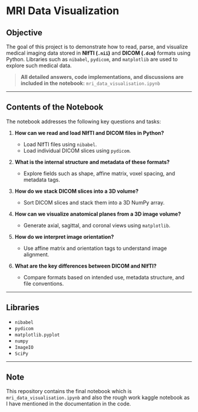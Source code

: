 # MRI Data Visualization

## Objective
The goal of this project is to demonstrate how to read, parse, and visualize medical imaging data stored in **NIfTI (`.nii`)** and **DICOM (`.dcm`)** formats using Python. Libraries such as `nibabel`, `pydicom`, and `matplotlib` are used to explore such medical data.

> **All detailed answers, code implementations, and discussions are included in the notebook:** `mri_data_visualisation.ipynb`

---

## Contents of the Notebook

The notebook addresses the following key questions and tasks:

1. **How can we read and load NIfTI and DICOM files in Python?**
   - Load NIfTI files using `nibabel`.
   - Load individual DICOM slices using `pydicom`.

2. **What is the internal structure and metadata of these formats?**
   - Explore fields such as shape, affine matrix, voxel spacing, and metadata tags.

3. **How do we stack DICOM slices into a 3D volume?**
   - Sort DICOM slices and stack them into a 3D NumPy array.

4. **How can we visualize anatomical planes from a 3D image volume?**
   - Generate axial, sagittal, and coronal views using `matplotlib`.

5. **How do we interpret image orientation?**
   - Use affine matrix and orientation tags to understand image alignment.

6. **What are the key differences between DICOM and NIfTI?**
   - Compare formats based on intended use, metadata structure, and file conventions.

---

## Libraries

- `nibabel`
- `pydicom`
- `matplotlib.pyplot`
- `numpy`
- `ImageIO`
- `SciPy`

---

## Note

This repository contains the final notebook which is `mri_data_visualisation.ipynb` and also the rough work kaggle notebook as I have mentioned in the documentation in the code.
